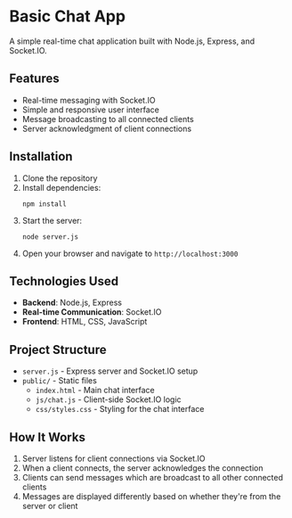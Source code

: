 # Basic Chat App

A simple real-time chat application built with Node.js, Express, and Socket.IO.

## Features

- Real-time messaging with Socket.IO
- Simple and responsive user interface
- Message broadcasting to all connected clients
- Server acknowledgment of client connections

## Installation

1. Clone the repository
2. Install dependencies:
   ```
   npm install
   ```
3. Start the server:
   ```
   node server.js
   ```
4. Open your browser and navigate to `http://localhost:3000`

## Technologies Used

- **Backend**: Node.js, Express
- **Real-time Communication**: Socket.IO
- **Frontend**: HTML, CSS, JavaScript

## Project Structure

- `server.js` - Express server and Socket.IO setup
- `public/` - Static files
  - `index.html` - Main chat interface
  - `js/chat.js` - Client-side Socket.IO logic
  - `css/styles.css` - Styling for the chat interface

## How It Works

1. Server listens for client connections via Socket.IO
2. When a client connects, the server acknowledges the connection
3. Clients can send messages which are broadcast to all other connected clients
4. Messages are displayed differently based on whether they're from the server or client
